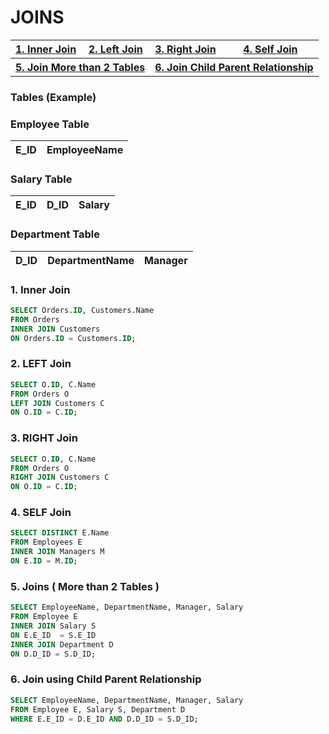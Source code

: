 # JOINS

<table>
        <tr>
                <th align=left><a href = '#inner'>1. Inner Join</a></th>
                <th align=left><a href = '#left'>2. Left Join</a></th>
                <th align=left><a href = '#right'>3. Right Join</a></th>
                <th align=left><a href = '#self'>4. Self Join</a></th>
        </tr>
        <tr>
                <th align=left colspan=2><a href = '#more'>5. Join More than 2 Tables</a></th>
                <th align=left colspan=2><a href = '#child'>6. Join Child Parent Relationship</a></th>
        </tr>    
</table>

### Tables (Example)

### Employee Table

E_ID | EmployeeName
--- | ---

### Salary Table

E_ID | D_ID |  Salary
--- | --- | ---

### Department Table

D_ID | DepartmentName | Manager
--- | --- | ---

<h3 name='inner'>1. Inner Join</h3>

```SQL
SELECT Orders.ID, Customers.Name
FROM Orders
INNER JOIN Customers 
ON Orders.ID = Customers.ID;
```

<h3 name='left'>2. LEFT Join</h3>

```SQL
SELECT O.ID, C.Name
FROM Orders O
LEFT JOIN Customers C
ON O.ID = C.ID;
```

<h3 name='right'>3. RIGHT Join</h3>

```SQL
SELECT O.ID, C.Name
FROM Orders O
RIGHT JOIN Customers C
ON O.ID = C.ID;
```

<h3 name='self'>4. SELF Join</h3>

```SQL
SELECT DISTINCT E.Name
FROM Employees E
INNER JOIN Managers M
ON E.ID = M.ID;
```

<h3 name='more'>5. Joins ( More than 2 Tables )</h3>

```SQL
SELECT EmployeeName, DepartmentName, Manager, Salary
FROM Employee E
INNER JOIN Salary S
ON E.E_ID  = S.E_ID
INNER JOIN Department D 
ON D.D_ID = S.D_ID;
```

<h3 name='child'>6. Join using Child Parent Relationship</h3>

```SQL
SELECT EmployeeName, DepartmentName, Manager, Salary
FROM Employee E, Salary S, Department D
WHERE E.E_ID = D.E_ID AND D.D_ID = S.D_ID;
```
